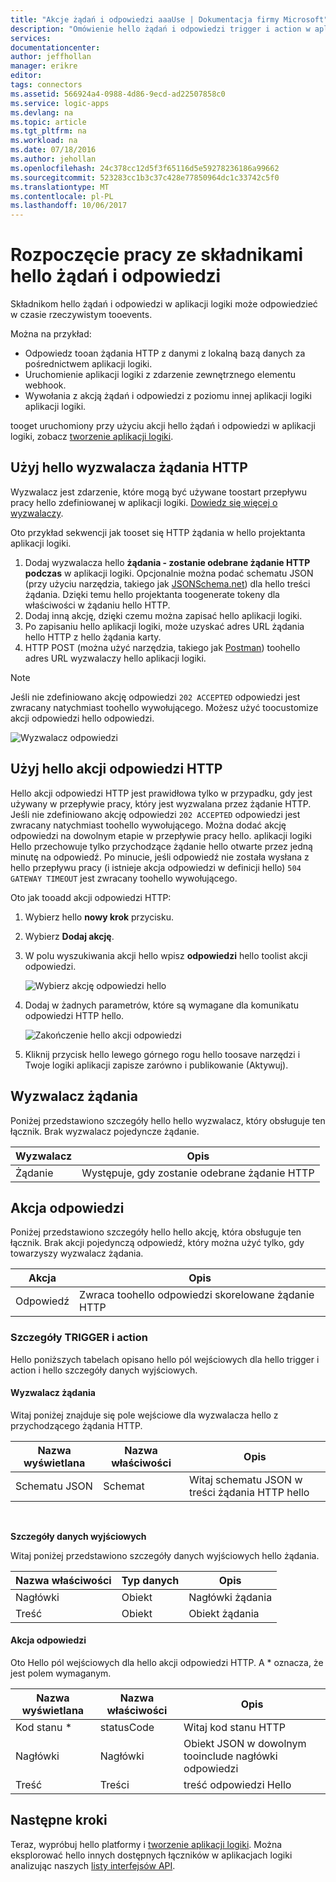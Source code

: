 ```yaml
---
title: "Akcje żądań i odpowiedzi aaaUse | Dokumentacja firmy Microsoft"
description: "Omówienie hello żądań i odpowiedzi trigger i action w aplikacji logiki platformy Azure"
services: 
documentationcenter: 
author: jeffhollan
manager: erikre
editor: 
tags: connectors
ms.assetid: 566924a4-0988-4d86-9ecd-ad22507858c0
ms.service: logic-apps
ms.devlang: na
ms.topic: article
ms.tgt_pltfrm: na
ms.workload: na
ms.date: 07/18/2016
ms.author: jehollan
ms.openlocfilehash: 24c378cc12d5f3f65116d5e59278236186a99662
ms.sourcegitcommit: 523283cc1b3c37c428e77850964dc1c33742c5f0
ms.translationtype: MT
ms.contentlocale: pl-PL
ms.lasthandoff: 10/06/2017
---
```

# <a name="get-started-with-hello-request-and-response-components"></a>Rozpoczęcie pracy ze składnikami hello żądań i odpowiedzi
Składnikom hello żądań i odpowiedzi w aplikacji logiki może odpowiedzieć w czasie rzeczywistym tooevents.

Można na przykład:

* Odpowiedz tooan żądania HTTP z danymi z lokalną bazą danych za pośrednictwem aplikacji logiki.
* Uruchomienie aplikacji logiki z zdarzenie zewnętrznego elementu webhook.
* Wywołania z akcją żądań i odpowiedzi z poziomu innej aplikacji logiki aplikacji logiki.

tooget uruchomiony przy użyciu akcji hello żądań i odpowiedzi w aplikacji logiki, zobacz [tworzenie aplikacji logiki](../logic-apps/logic-apps-create-a-logic-app.md).

## <a name="use-hello-http-request-trigger"></a>Użyj hello wyzwalacza żądania HTTP
Wyzwalacz jest zdarzenie, które mogą być używane toostart przepływu pracy hello zdefiniowanej w aplikacji logiki. [Dowiedz się więcej o wyzwalaczy](connectors-overview.md).

Oto przykład sekwencji jak tooset się HTTP żądania w hello projektanta aplikacji logiki.

1. Dodaj wyzwalacza hello **żądania - zostanie odebrane żądanie HTTP podczas** w aplikacji logiki. Opcjonalnie można podać schematu JSON (przy użyciu narzędzia, takiego jak [JSONSchema.net](http://jsonschema.net)) dla hello treści żądania. Dzięki temu hello projektanta toogenerate tokeny dla właściwości w żądaniu hello HTTP.
2. Dodaj inną akcję, dzięki czemu można zapisać hello aplikacji logiki.
3. Po zapisaniu hello aplikacji logiki, może uzyskać adres URL żądania hello HTTP z hello żądania karty.
4. HTTP POST (można użyć narzędzia, takiego jak [Postman](https://www.getpostman.com/)) toohello adres URL wyzwalaczy hello aplikacji logiki.

> [!NOTE]
> Jeśli nie zdefiniowano akcję odpowiedzi `202 ACCEPTED` odpowiedzi jest zwracany natychmiast toohello wywołującego. Możesz użyć toocustomize akcji odpowiedzi hello odpowiedzi.
> 
> 

![Wyzwalacz odpowiedzi](./media/connectors-native-reqres/using-trigger.png)

## <a name="use-hello-http-response-action"></a>Użyj hello akcji odpowiedzi HTTP
Hello akcji odpowiedzi HTTP jest prawidłowa tylko w przypadku, gdy jest używany w przepływie pracy, który jest wyzwalana przez żądanie HTTP. Jeśli nie zdefiniowano akcję odpowiedzi `202 ACCEPTED` odpowiedzi jest zwracany natychmiast toohello wywołującego.  Można dodać akcję odpowiedzi na dowolnym etapie w przepływie pracy hello. aplikacji logiki Hello przechowuje tylko przychodzące żądanie hello otwarte przez jedną minutę na odpowiedź.  Po minucie, jeśli odpowiedź nie została wysłana z hello przepływu pracy (i istnieje akcja odpowiedzi w definicji hello) `504 GATEWAY TIMEOUT` jest zwracany toohello wywołującego.

Oto jak tooadd akcji odpowiedzi HTTP:

1. Wybierz hello **nowy krok** przycisku.
2. Wybierz **Dodaj akcję**.
3. W polu wyszukiwania akcji hello wpisz **odpowiedzi** hello toolist akcji odpowiedzi.
   
    ![Wybierz akcję odpowiedzi hello](./media/connectors-native-reqres/using-action-1.png)
4. Dodaj w żadnych parametrów, które są wymagane dla komunikatu odpowiedzi HTTP hello.
   
    ![Zakończenie hello akcji odpowiedzi](./media/connectors-native-reqres/using-action-2.png)
5. Kliknij przycisk hello lewego górnego rogu hello toosave narzędzi i Twoje logiki aplikacji zapisze zarówno i publikowanie (Aktywuj).

## <a name="request-trigger"></a>Wyzwalacz żądania
Poniżej przedstawiono szczegóły hello hello wyzwalacz, który obsługuje ten łącznik. Brak wyzwalacz pojedyncze żądanie.

| Wyzwalacz | Opis |
| --- | --- |
| Żądanie |Występuje, gdy zostanie odebrane żądanie HTTP |

## <a name="response-action"></a>Akcja odpowiedzi
Poniżej przedstawiono szczegóły hello hello akcję, która obsługuje ten łącznik. Brak akcji pojedynczą odpowiedź, który można użyć tylko, gdy towarzyszy wyzwalacz żądania.

| Akcja | Opis |
| --- | --- |
| Odpowiedź |Zwraca toohello odpowiedzi skorelowane żądanie HTTP |

### <a name="trigger-and-action-details"></a>Szczegóły TRIGGER i action
Hello poniższych tabelach opisano hello pól wejściowych dla hello trigger i action i hello szczegóły danych wyjściowych.

#### <a name="request-trigger"></a>Wyzwalacz żądania
Witaj poniżej znajduje się pole wejściowe dla wyzwalacza hello z przychodzącego żądania HTTP.

| Nazwa wyświetlana | Nazwa właściwości | Opis |
| --- | --- | --- |
| Schematu JSON |Schemat |Witaj schematu JSON w treści żądania HTTP hello |

<br>

**Szczegóły danych wyjściowych**

Witaj poniżej przedstawiono szczegóły danych wyjściowych hello żądania.

| Nazwa właściwości | Typ danych | Opis |
| --- | --- | --- |
| Nagłówki |Obiekt |Nagłówki żądania |
| Treść |Obiekt |Obiekt żądania |

#### <a name="response-action"></a>Akcja odpowiedzi
Oto Hello pól wejściowych dla hello akcji odpowiedzi HTTP. A * oznacza, że jest polem wymaganym.

| Nazwa wyświetlana | Nazwa właściwości | Opis |
| --- | --- | --- |
| Kod stanu * |statusCode |Witaj kod stanu HTTP |
| Nagłówki |Nagłówki |Obiekt JSON w dowolnym tooinclude nagłówki odpowiedzi |
| Treść |Treści |treść odpowiedzi Hello |

## <a name="next-steps"></a>Następne kroki
Teraz, wypróbuj hello platformy i [tworzenie aplikacji logiki](../logic-apps/logic-apps-create-a-logic-app.md). Można eksplorować hello innych dostępnych łączników w aplikacjach logiki analizując naszych [listy interfejsów API](apis-list.md).

